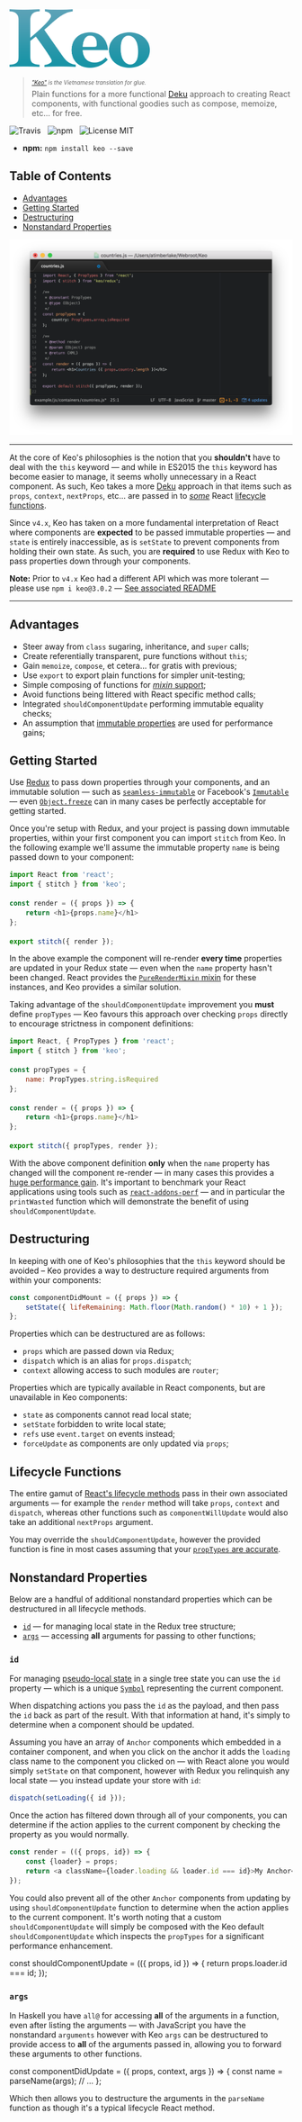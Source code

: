 <img src="media/logo.png" alt="Keo" width="250" />

> <sub><sup>*["Keo"](https://vi.wikipedia.org/wiki/Keo) is the Vietnamese translation for glue.*</sup></sub><br />
> Plain functions for a more functional [Deku](https://github.com/dekujs/deku) approach to creating React components, with functional goodies such as compose, memoize, etc... for free.

![Travis](http://img.shields.io/travis/Wildhoney/Keo.svg?style=flat-square)
&nbsp;
![npm](http://img.shields.io/npm/v/keo.svg?style=flat-square)
&nbsp;
![License MIT](http://img.shields.io/badge/License-MIT-lightgrey.svg?style=flat-square)

* **npm:** `npm install keo --save`

## Table of Contents

* [Advantages](#advantages)
* [Getting Started](#getting-started)
* [Destructuring](#destructuring)
* [Nonstandard Properties](#nonstandard-properties)

<img src="media/screenshot.png" />

---

At the core of Keo's philosophies is the notion that you **shouldn't** have to deal with the `this` keyword &mdash; and while in ES2015 the `this` keyword has become easier to manage, it seems wholly unnecessary in a React component. As such, Keo takes a more [Deku](https://github.com/dekujs/deku) approach in that items such as `props`, `context`, `nextProps`, etc... are passed in to [*some*](#lifecycle-functions) React [lifecycle functions](https://facebook.github.io/react/docs/component-specs.html).

Since `v4.x`, Keo has taken on a more fundamental interpretation of React where components are **expected** to be passed immutable properties &mdash; and `state` is entirely inaccessible, as is `setState` to prevent components from holding their own state. As such, you are **required** to use Redux with Keo to pass properties down through your components.

**Note:** Prior to `v4.x` Keo had a different API which was more tolerant &mdash; please use `npm i keo@3.0.2` &mdash; [See associated README](LEGACY.md)

---

## Advantages

* Steer away from `class` sugaring, inheritance, and `super` calls;
* Create referentially transparent, pure functions without `this`;
* Gain `memoize`, `compose`, et cetera... for gratis with previous;
* Use `export` to export plain functions for simpler unit-testing;
* Simple composing of functions for [*mixin* support](https://github.com/dekujs/deku/issues/174);
* Avoid functions being littered with React specific method calls;
* Integrated `shouldComponentUpdate` performing immutable equality checks;
* An assumption that [immutable properties](http://www.sitepoint.com/immutability-javascript/) are used for performance gains;

## Getting Started

Use [Redux](https://github.com/reactjs/redux) to pass down properties through your components, and an immutable solution &mdash; such as [`seamless-immutable`](https://github.com/rtfeldman/seamless-immutable) or Facebook's [`Immutable`](https://facebook.github.io/immutable-js/) &mdash; even [`Object.freeze`](https://developer.mozilla.org/en-US/docs/Web/JavaScript/Reference/Global_Objects/Object/freeze) can in many cases be perfectly acceptable for getting started.

Once you're setup with Redux, and your project is passing down immutable properties, within your first component you can import `stitch` from Keo. In the following example we'll assume the immutable property `name` is being passed down to your component:

```javascript
import React from 'react';
import { stitch } from 'keo';

const render = ({ props }) => {
    return <h1>{props.name}</h1>
};

export stitch({ render });
```

In the above example the component will re-render **every time** properties are updated in your Redux state &mdash; even when the `name` property hasn't been changed. React provides the [`PureRenderMixin` mixin](https://facebook.github.io/react/docs/pure-render-mixin.html) for these instances, and Keo provides a similar solution.

Taking advantage of the `shouldComponentUpdate` improvement you **must** define `propTypes` &mdash; Keo favours this approach over checking `props` directly to encourage strictness in component definitions:

```javascript
import React, { PropTypes } from 'react';
import { stitch } from 'keo';

const propTypes = {
    name: PropTypes.string.isRequired
};

const render = ({ props }) => {
    return <h1>{props.name}</h1>
};

export stitch({ propTypes, render });
```

With the above component definition **only** when the `name` property has changed will the component re-render &mdash; in many cases this provides a [huge performance gain](https://facebook.github.io/react/docs/advanced-performance.html). It's important to benchmark your React applications using tools such as [`react-addons-perf`](https://facebook.github.io/react/docs/perf.html) &mdash; and in particular the `printWasted` function which will demonstrate the benefit of using `shouldComponentUpdate`.

## Destructuring

In keeping with one of Keo's philosophies that the `this` keyword should be avoided &ndash; Keo provides a way to destructure required arguments from within your components:

```javascript
const componentDidMount = ({ props }) => {
    setState({ lifeRemaining: Math.floor(Math.random() * 10) + 1 });
};
```

Properties which can be destructured are as follows:

* `props` which are passed down via Redux;
* `dispatch` which is an alias for `props.dispatch`;
* `context` allowing access to such modules are `router`;

Properties which are typically available in React components, but are unavailable in Keo components:

* `state` as components cannot read local state;
* `setState` forbidden to write local state;
* `refs` use `event.target` on events instead;
* `forceUpdate` as components are only updated via `props`;

## Lifecycle Functions

The entire gamut of [React's lifecycle methods](https://facebook.github.io/react/docs/component-specs.html) pass in their own associated arguments &mdash; for example the `render` method will take `props`, `context` and `dispatch`, whereas other functions such as `componentWillUpdate` would also take an additional `nextProps` argument.

You may override the `shouldComponentUpdate`, however the provided function is fine in most cases assuming that your [`propTypes` are accurate](#getting-started).

## Nonstandard Properties

Below are a handful of additional nonstandard properties which can be destructured in all lifecycle methods.

* [`id`](id) &mdash; for managing local state in the Redux tree structure;
* [`args`](args) &mdash; accessing **all** arguments for passing to other functions;

### `id`

For managing [pseudo-local state](https://github.com/reactjs/redux/issues/159) in a single tree state you can use the `id` property &mdash; which is a unique [`Symbol`](https://developer.mozilla.org/en/docs/Web/JavaScript/Reference/Global_Objects/Symbol) representing the current component.

When dispatching actions you pass the `id` as the payload, and then pass the `id` back as part of the result. With that information at hand, it's simply to determine when a component should be updated.

Assuming you have an array of `Anchor` components which embedded in a container component, and when you click on the anchor it adds the `loading` class name to the component you clicked on &mdash; with React alone you would simply `setState` on that component, however with Redux you relinquish any local state &mdash; you instead update your store with `id`:

```javascript
dispatch(setLoading({ id }));
```

Once the action has filtered down through all of your components, you can determine if the action applies to the current component by checking the property as you would normally.

```javascript
const render = (({ props, id}) => {
    const {loader} = props;
    return <a className={loader.loading && loader.id === id}>My Anchor</a>;
});
```

You could also prevent all of the other `Anchor` components from updating by using `shouldComponentUpdate` function to determine when the action applies to the current component. It's worth noting that a custom `shouldComponentUpdate` will simply be composed with the Keo default `shouldComponentUpdate` which inspects the `propTypes` for a significant performance enhancement.

const shouldComponentUpdate = (({ props, id }) => {
    return props.loader.id === id;
});

### `args`

In Haskell you have `all@` for accessing **all** of the arguments in a function, even after listing the arguments &mdash; with JavaScript you have the nonstandard `arguments` however with Keo `args` can be destructured to provide access to **all** of the arguments passed in, allowing you to forward these arguments to other functions.

const componentDidUpdate = ({ props, context, args }) => {
    const name = parseName(args);
    // ...
};

Which then allows you to destructure the arguments in the `parseName` function as though it's a typical lifecycle React method.
